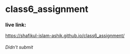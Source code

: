# class6_assignment
### live link:
https://shafikul-islam-ashik.github.io/class6_assignment/
###### Didn't submit
